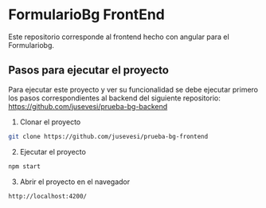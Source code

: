 # FormularioBg FrontEnd

Este repositorio corresponde al frontend hecho con angular para el Formulariobg.

## Pasos para ejecutar el proyecto
Para ejecutar este proyecto y ver su funcionalidad se debe ejecutar primero los pasos correspondientes al backend del siguiente repositorio: 
https://github.com/jusevesi/prueba-bg-backend

1. Clonar el proyecto
```sh
git clone https://github.com/jusevesi/prueba-bg-frontend
```
2. Ejecutar el proyecto
```sh
npm start
```
3. Abrir el proyecto en el navegador
```sh
http://localhost:4200/
```
